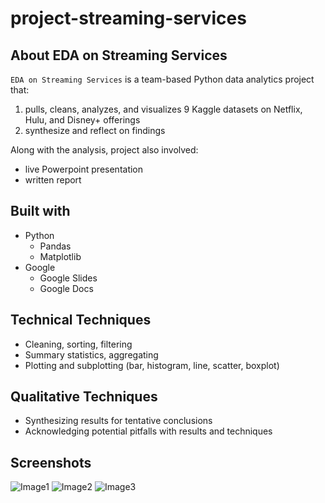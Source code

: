 # project-streaming-services
## About EDA on Streaming Services

`EDA on Streaming Services` is a team-based Python data analytics project that:
1) pulls, cleans, analyzes, and visualizes 9 Kaggle datasets on Netflix, Hulu, and Disney+ offerings
2) synthesize and reflect on findings

Along with the analysis, project also involved:
- live Powerpoint presentation
- written report

## Built with
- Python
    - Pandas
    - Matplotlib
- Google
    - Google Slides
    - Google Docs

## Technical Techniques
- Cleaning, sorting, filtering
- Summary statistics, aggregating
- Plotting and subplotting (bar, histogram, line, scatter, boxplot)

## Qualitative Techniques
- Synthesizing results for tentative conclusions
- Acknowledging potential pitfalls with results and techniques

## Screenshots
![Image1](https://user-images.githubusercontent.com/74934154/141022317-f765dca3-5cd1-4796-bcf7-614c6bf1f405.png)
![Image2](https://user-images.githubusercontent.com/74934154/141022321-4d91f2b1-4f83-4c56-b262-102d0982eb47.png)
![Image3](https://user-images.githubusercontent.com/74934154/141022325-3e8f2b4d-4a2c-44a9-b6d6-2b1db33a68f7.png)